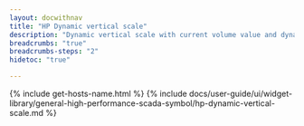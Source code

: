 ```yaml
---
layout: docwithnav
title: "HP Dynamic vertical scale"
description: "Dynamic vertical scale with current volume value and dynamically configurable warning and critical scale."
breadcrumbs: "true"
breadcrumbs-steps: "2"
hidetoc: "true"

---
```

{% include get-hosts-name.html %}
{% include docs/user-guide/ui/widget-library/general-high-performance-scada-symbol/hp-dynamic-vertical-scale.md %}
